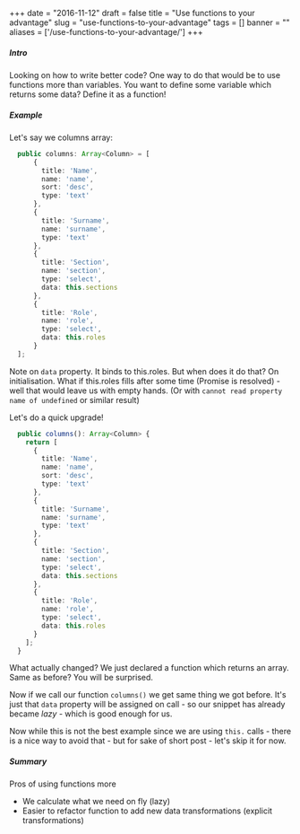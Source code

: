 
+++
date = "2016-11-12"
draft = false
title = "Use functions to your advantage"
slug = "use-functions-to-your-advantage"
tags = []
banner = ""
aliases = ['/use-functions-to-your-advantage/']
+++

##### Intro 
Looking on how to write better code? One way to do that would be to use functions more than variables. You want to define some variable which returns some data? Define it as a function!

##### Example
Let's say we columns array:

```typescript
  public columns: Array<Column> = [
      {
        title: 'Name',
        name: 'name',
        sort: 'desc',
        type: 'text'
      },
      {
        title: 'Surname',
        name: 'surname',
        type: 'text'
      },
      {
        title: 'Section',
        name: 'section',
        type: 'select',
        data: this.sections
      },
      {
        title: 'Role',
        name: 'role',
        type: 'select',
        data: this.roles
      }
  ];
```

Note on `data` property. It binds to this.roles. But when does it do that? On initialisation. What if this.roles fills after some time (Promise is resolved) - well that would leave us with empty hands. (Or with `cannot read property name of undefined` or similar result)

Let's do a quick upgrade!

```typescript
  public columns(): Array<Column> {
    return [
      {
        title: 'Name',
        name: 'name',
        sort: 'desc',
        type: 'text'
      },
      {
        title: 'Surname',
        name: 'surname',
        type: 'text'
      },
      {
        title: 'Section',
        name: 'section',
        type: 'select',
        data: this.sections
      },
      {
        title: 'Role',
        name: 'role',
        type: 'select',
        data: this.roles
      }
    ];
  }
```

What actually changed? We just declared a function which returns an array. Same as before? You will be surprised.

Now if we call our function `columns()` we get same thing we got before. It's just that `data` property will be assigned on call - so our snippet has already became _lazy_ - which is good enough for us.

Now while this is not the best example since we are using `this.` calls - there is a nice way to avoid that - but for sake of short post - let's skip it for now.


##### Summary
Pros of using functions more

* We calculate what we need on fly (lazy)
* Easier to refactor function to add new data transformations (explicit transformations)



